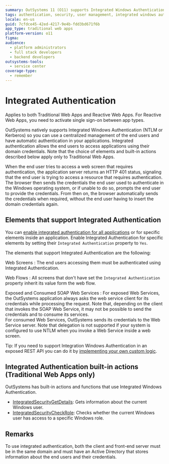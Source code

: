 ```yaml
---
summary: OutSystems 11 (O11) supports Integrated Windows Authentication for centralized user management and automatic application authentication.
tags: authentication, security, user management, integrated windows authentication, active directory
locale: en-us
guid: 7cfdce45-42ed-4217-9e4b-fdd3bd671f6b
app_type: traditional web apps
platform-version: o11
figma:
audience:
  - platform administrators
  - full stack developers
  - backend developers
outsystems-tools:
  - service center
coverage-type:
  - remember
---
```


# Integrated Authentication

<div class="info" markdown="1">

Applies to both Traditional Web Apps and Reactive Web Apps. For Reactive Web Apps, you need to activate single sign-on between app types.

</div>

OutSystems natively supports Integrated Windows Authentication (NTLM or Kerberos) so you can use a centralized management of the end users and have automatic authentication in your applications. Integrated authentication allows the end users to access applications using their domain credentials. Note that the choice of elements and built-in actions described below apply only to Traditional Web Apps.

When the end user tries to access a web screen that requires authentication, the application server returns an HTTP 401 status, signaling that the end user is trying to access a resource that requires authentication. The browser then sends the credentials the end user used to authenticate in the Windows operating system, or if unable to do so, prompts the end user to provide the credentials. From then on, the browser automatically sends the credentials when required, without the end user having to insert the domain credentials again.

## Elements that support Integrated Authentication

You can [enable integrated authentication for all applications](configure-active-directory.md) or for specific elements inside an application. Enable Integrated Authentication for specific elements by setting their `Integrated Authentication` property to `Yes`.

The elements that support Integrated Authentication are the following:

Web Screens
:   The end users accessing them must be authenticated using Integrated Authentication.

Web Flows
:   All screens that don't have set the `Integrated Authentication` property inherit its value form the web flow.

Exposed and Consumed SOAP Web Services
:   For exposed Web Services, the OutSystems application always asks the web service client for its credentials while processing the request. Note that, depending on the client that invokes the SOAP Web Service, it may not be possible to send the credentials and to consume its services.  
    For consumed Web Services, OutSystems sends its credentials to the Web Service server. Note that delegation is not supported if your system is configured to use NTLM when you invoke a Web Service inside a web screen.

Tip: If you need to support Integration Windows Authentication in an exposed REST API you can do it by [implementing your own custom logic](../../../integration-with-systems/rest/expose-rest-apis/add-custom-authentication-to-an-exposed-rest-api.md).

## Integrated Authentication built-in actions (Traditional Web Apps only)

OutSystems has built-in actions and functions that use Integrated Windows Authentication.

* [IntegratedSecurityGetDetails](<../../../ref/apis/auto/system-actions.final.md#IntegratedSecurityGetDetails>): Gets information about the current Windows user.
* [IntegratedSecurityCheckRole](<../../../ref/apis/auto/system-actions.final.md#IntegratedSecurityCheckRole>): Checks whether the current Windows user has access to a specific Windows role.

## Remarks

To use integrated authentication, both the client and front-end server must be in the same domain and must have an Active Directory that stores information about the end users and their credentials.

